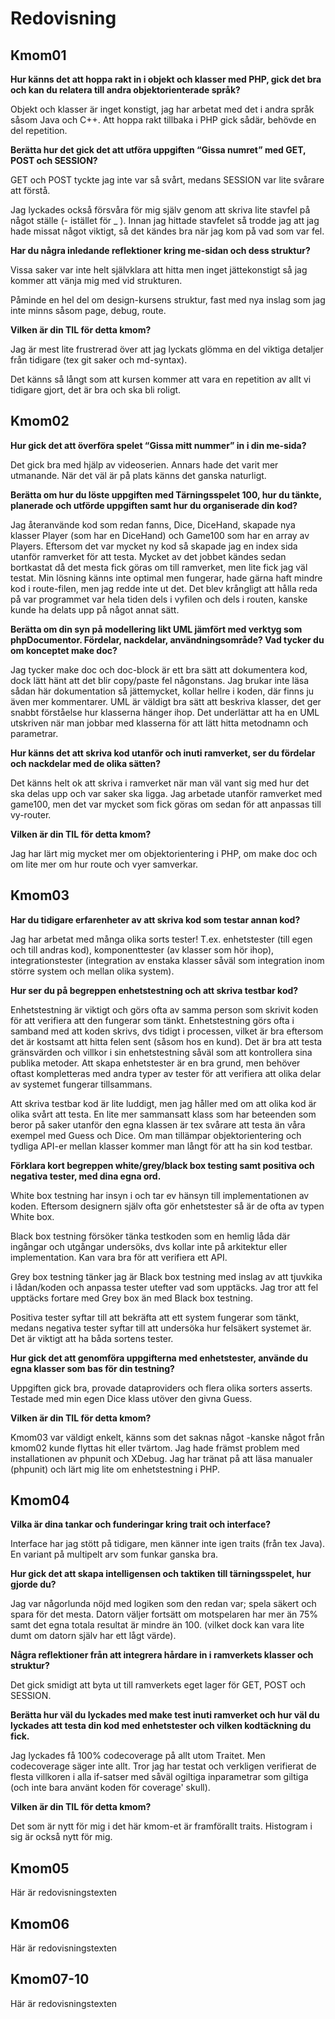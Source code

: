 ---
...
Redovisning
=========================



Kmom01
-------------------------


**Hur känns det att hoppa rakt in i objekt och klasser med PHP, gick det bra och kan du relatera till andra objektorienterade språk?**

Objekt och klasser är inget konstigt, jag har arbetat med det i andra språk såsom Java och C++.
Att hoppa rakt tillbaka i PHP gick sådär, behövde en del repetition.

**Berätta hur det gick det att utföra uppgiften “Gissa numret” med GET, POST och SESSION?**

GET och POST tyckte jag inte var så svårt, medans SESSION var lite svårare att förstå.

Jag lyckades också försvåra för mig själv genom att skriva lite stavfel på något ställe (- istället för _ ). Innan jag hittade stavfelet så trodde jag att jag hade missat något viktigt, så det kändes bra när jag kom på vad som var fel.

**Har du några inledande reflektioner kring me-sidan och dess struktur?**

Vissa saker var inte helt självklara att hitta men inget jättekonstigt så jag kommer att vänja mig med vid strukturen.

Påminde en hel del om design-kursens struktur, fast med nya inslag som jag inte minns såsom page, debug, route.

**Vilken är din TIL för detta kmom?**

Jag är mest lite frustrerad över att jag lyckats glömma en del viktiga detaljer från tidigare (tex git saker och md-syntax).

Det känns så långt som att kursen kommer att vara en repetition av allt vi tidigare gjort, det är bra och ska bli roligt.


Kmom02
-------------------------


**Hur gick det att överföra spelet “Gissa mitt nummer” in i din me-sida?**

Det gick bra med hjälp av videoserien. Annars hade det varit mer utmanande.
När det väl är på plats känns det ganska naturligt.

**Berätta om hur du löste uppgiften med Tärningsspelet 100, hur du tänkte, planerade och utförde uppgiften samt hur du organiserade din kod?**

Jag återanvände kod som redan fanns, Dice, DiceHand, skapade nya klasser Player (som har en DiceHand) och Game100 som har en array av Players.
Eftersom det var mycket ny kod så skapade jag en index sida utanför ramverket för att testa. Mycket av det jobbet kändes sedan bortkastat då det mesta fick göras om till ramverket, men lite fick jag väl testat.
Min lösning känns inte optimal men fungerar, hade gärna haft mindre kod i route-filen, men jag redde inte ut det. Det blev krångligt att hålla reda på var programmet var hela tiden dels i vyfilen och dels i routen, kanske kunde ha delats upp på något annat sätt.

**Berätta om din syn på modellering likt UML jämfört med verktyg som phpDocumentor. Fördelar, nackdelar, användningsområde? Vad tycker du om konceptet make doc?**

Jag tycker make doc och doc-block är ett bra sätt att dokumentera kod, dock lätt hänt att det blir copy/paste fel någonstans. Jag brukar inte läsa sådan här dokumentation så jättemycket, kollar hellre i koden, där finns ju även mer kommentarer.
UML är väldigt bra sätt att beskriva klasser, det ger snabbt förståelse hur klasserna hänger ihop. Det underlättar att ha en UML utskriven när man jobbar med klasserna för att lätt hitta metodnamn och parametrar.

**Hur känns det att skriva kod utanför och inuti ramverket, ser du fördelar och nackdelar med de olika sätten?**

Det känns helt ok att skriva i ramverket när man väl vant sig med hur det ska delas upp och var saker ska ligga. Jag arbetade utanför ramverket med game100, men det var mycket som fick göras om sedan för att anpassas till vy-router.

**Vilken är din TIL för detta kmom?**

Jag har lärt mig mycket mer om objektorientering i PHP, om make doc och om lite mer om hur route och vyer samverkar.



Kmom03
-------------------------

**Har du tidigare erfarenheter av att skriva kod som testar annan kod?**

Jag har arbetat med många olika sorts tester! T.ex. enhetstester (till egen och till andras kod), komponenttester (av klasser som hör ihop), integrationstester (integration av enstaka klasser såväl som integration inom större system och mellan olika system).

**Hur ser du på begreppen enhetstestning och att skriva testbar kod?**

Enhetstestning är viktigt och görs ofta av samma person som skrivit koden för att verifiera att den fungerar som tänkt.
Enhetstestning görs ofta i samband med att koden skrivs, dvs tidigt i processen, vilket är bra eftersom det är kostsamt att hitta felen sent (såsom hos en kund).
Det är bra att testa gränsvärden och villkor i sin enhetstestning såväl som att kontrollera sina publika metoder.
Att skapa enhetstester är en bra grund, men behöver oftast kompletteras med andra typer av tester för att verifiera att olika delar av systemet fungerar tillsammans.

Att skriva testbar kod är lite luddigt, men jag håller med om att olika kod är olika svårt att testa.
En lite mer sammansatt klass som har beteenden som beror på saker utanför den egna klassen är tex svårare att testa än våra exempel med Guess och Dice.
Om man tillämpar objektorientering och tydliga API-er mellan klasser kommer man långt för att ha sin kod testbar.

**Förklara kort begreppen white/grey/black box testing samt positiva och negativa tester, med dina egna ord.**

White box testning har insyn i och tar ev hänsyn till implementationen av koden. Eftersom designern själv ofta gör enhetstester så är de ofta av typen White box.

Black box testning försöker tänka testkoden som en hemlig låda där ingångar och utgångar undersöks, dvs kollar inte på arkitektur eller implementation. Kan vara bra för att verifiera ett API.

Grey box testning tänker jag är Black box testning med inslag av att tjuvkika i lådan/koden och anpassa tester utefter vad som upptäcks. Jag tror att fel upptäcks fortare med Grey box än med Black box testning.

Positiva tester syftar till att bekräfta att ett system fungerar som tänkt, medans negativa tester syftar till att undersöka hur felsäkert systemet är. Det är viktigt att ha båda sortens tester.

**Hur gick det att genomföra uppgifterna med enhetstester, använde du egna klasser som bas för din testning?**

Uppgiften gick bra, provade dataproviders och flera olika sorters asserts. Testade med min egen Dice klass utöver den givna Guess.

**Vilken är din TIL för detta kmom?**

Kmom03 var väldigt enkelt, känns som det saknas något -kanske något från kmom02 kunde flyttas hit eller tvärtom.
Jag hade främst problem med installationen av phpunit och XDebug. Jag har tränat på att läsa manualer (phpunit) och lärt mig lite om enhetstestning i PHP.


Kmom04
-------------------------


**Vilka är dina tankar och funderingar kring trait och interface?**

Interface har jag stött på tidigare, men känner inte igen traits (från tex Java).
En variant på multipelt arv som funkar ganska bra.

**Hur gick det att skapa intelligensen och taktiken till tärningsspelet, hur gjorde du?**

Jag var någorlunda nöjd med logiken som den redan var; spela säkert och spara för det mesta.
Datorn väljer fortsätt om motspelaren har mer än 75% samt det egna totala resultat är mindre än 100. (vilket dock kan vara lite dumt om datorn själv har ett lågt värde).

**Några reflektioner från att integrera hårdare in i ramverkets klasser och struktur?**

Det gick smidigt att byta ut till ramverkets eget lager för GET, POST och SESSION.

**Berätta hur väl du lyckades med make test inuti ramverket och hur väl du lyckades att testa din kod med enhetstester och vilken kodtäckning du fick.**

Jag lyckades få 100% codecoverage på allt utom Traitet. Men codecoverage säger inte allt.
Tror jag har testat och verkligen verifierat de flesta villkoren i alla if-satser med såväl ogiltiga inparametrar som giltiga (och inte bara använt koden för coverage' skull).

**Vilken är din TIL för detta kmom?**

Det som är nytt för mig i det här kmom-et är framförallt traits. Histogram i sig är också nytt för mig.


Kmom05
-------------------------

Här är redovisningstexten



Kmom06
-------------------------

Här är redovisningstexten



Kmom07-10
-------------------------

Här är redovisningstexten
